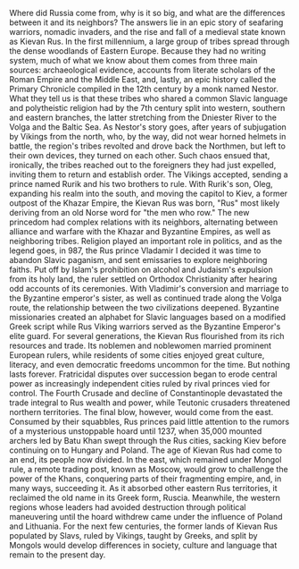 Where did Russia come from, why is it so big, and what are the differences  between it and its neighbors? The answers lie in an epic story of seafaring warriors, nomadic invaders, and the rise and fall of a medieval state known as Kievan Rus. In the first millennium, a large group of tribes spread through the dense woodlands of Eastern Europe. Because they had no writing system, much of what we know about them comes from three main sources: archaeological evidence, accounts from literate scholars  of the Roman Empire and the Middle East, and, lastly, an epic history called  the Primary Chronicle compiled in the 12th century  by a monk named Nestor. What they tell us is that these tribes who shared a common Slavic language and polytheistic religion had by the 7th century split into western, southern and eastern branches, the latter stretching from  the Dniester River to the Volga and the Baltic Sea. As Nestor's story goes, after years of subjugation by Vikings from the north, who, by the way, did not wear  horned helmets in battle, the region's tribes revolted and drove back the Northmen, but left to their own devices,  they turned on each other. Such chaos ensued that, ironically, the tribes reached out to the foreigners they had just expelled, inviting them to return  and establish order. The Vikings accepted, sending a prince named Rurik and his two brothers to rule. With Rurik's son, Oleg,  expanding his realm into the south, and moving the capitol to Kiev, a former outpost of the Khazar Empire, the Kievan Rus was born, "Rus" most likely deriving from  an old Norse word for "the men who row." The new princedom had complex relations with its neighbors, alternating between alliance and warfare with the Khazar and Byzantine Empires, as well as neighboring tribes. Religion played an important  role in politics, and as the legend goes, in 987, the Rus prince Vladamir I decided it was time to abandon Slavic paganism, and sent emissaries  to explore neighboring faiths. Put off by Islam's prohibition on alcohol and Judaism's expulsion  from its holy land, the ruler settled on Orthodox Christianity after hearing odd accounts  of its ceremonies. With Vladimir's conversion and marriage to the Byzantine emperor's sister, as well as continued trade  along the Volga route, the relationship between  the two civilizations deepened. Byzantine missionaries created an alphabet for Slavic languages based on a modified Greek script while Rus Viking warriors served as the Byzantine Emperor's elite guard. For several generations, the Kievan Rus flourished from its rich resources and trade. Its noblemen and noblewomen married prominent European rulers, while residents of some cities  enjoyed great culture, literacy, and even democratic freedoms  uncommon for the time. But nothing lasts forever. Fratricidal disputes over succession began to erode central power as increasingly independent cities ruled by rival princes vied for control. The Fourth Crusade  and decline of Constantinople devastated the trade integral  to Rus wealth and power, while Teutonic crusaders  threatened northern territories. The final blow, however, would  come from the east. Consumed by their squabbles, Rus princes paid little attention  to the rumors of a mysterious unstoppable hoard until 1237, when 35,000 mounted  archers led by Batu Khan swept through the Rus cities, sacking Kiev before continuing  on to Hungary and Poland. The age of Kievan Rus had come to an end, its people now divided. In the east, which remained  under Mongol rule, a remote trading post, known as Moscow, would grow to challenge  the power of the Khans, conquering parts  of their fragmenting empire, and, in many ways, succeeding it. As it absorbed other  eastern Rus territories, it reclaimed the old name  in its Greek form, Ruscia. Meanwhile, the western regions whose leaders had avoided destruction through political maneuvering  until the hoard withdrew came under the influence of Poland and Lithuania. For the next few centuries, the former lands of Kievan Rus populated by Slavs, ruled by Vikings, taught by Greeks, and split by Mongols would develop differences in society, culture and language that remain to the present day. 
